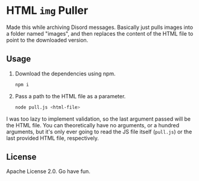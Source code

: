 # HTML `img` Puller
Made this while archiving  Disord messages. Basically just pulls images into a folder named "images", and then replaces the content of the HTML file to point to the downloaded version.

## Usage
1. Download the dependencies using npm.
   ```bash
   npm i
   ```

2. Pass a path to the HTML file as a parameter.
   ```bash
   node pull.js <html-file>
   ```
   
I was too lazy to implement validation, so the last argument passed will be the HTML file. You can theoretically have no arguments, or a hundred arguments, but it's only ever going to read the JS file itself (`pull.js`) or the last provided HTML file, respectively.

## License
Apache License 2.0. Go have fun.

